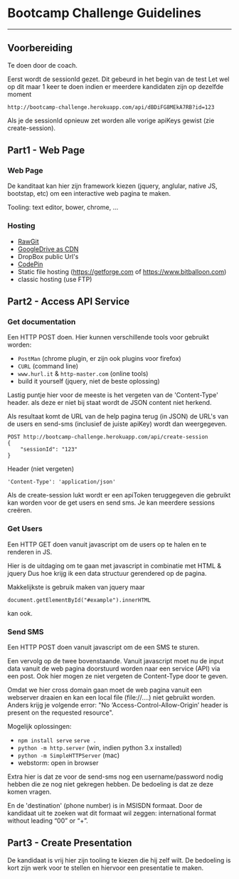 
# Bootcamp Challenge Guidelines
--------------------------------

## Voorbereiding

Te doen door de coach.

Eerst wordt de sessionId gezet. Dit gebeurd in het begin van de test
Let wel op dit maar 1 keer te doen indien er meerdere kandidaten zijn
op dezelfde moment

	http://bootcamp-challenge.herokuapp.com/api/dBDiFG8MEkA7RB?id=123

Als je de sessionId opnieuw zet worden alle vorige apiKeys gewist (zie create-session).

## Part1 - Web Page

### Web Page

De kanditaat kan hier zijn framework kiezen (jquery, anglular, native JS, bootstap, etc) om een interactive web pagina te maken.

Tooling: text editor, bower, chrome, ...

### Hosting

* [RawGit](https://rawgit.com/)
* [GoogleDrive as CDN](https://cube3x.com/how-to-use-google-drive-as-cdn-for-your-website/)
* DropBox public Url's
* [CodePin](http://codepen.io/)
* Static file hosting (https://getforge.com of https://www.bitballoon.com)
* classic hosting (use FTP)

## Part2 - Access API Service

### Get documentation

Een HTTP POST doen. Hier kunnen verschillende tools voor gebruikt worden:
- ```PostMan``` (chrome plugin, er zijn ook plugins voor firefox)
- ```CURL``` (command line)
- ```www.hurl.it``` & ```http-master.com``` (online tools)
- build it yourself (jquery, niet de beste oplossing)

Lastig puntje hier voor de meeste is het vergeten van de 'Content-Type' header.
als deze er niet bij staat wordt de JSON content niet herkend.

Als resultaat komt de URL van de help pagina terug (in JSON) de URL's van de users en send-sms (inclusief de juiste apiKey) wordt dan weergegeven.

	POST http://bootcamp-challenge.herokuapp.com/api/create-session
	{
		"sessionId": "123"
	}

Header (niet vergeten)

	'Content-Type': 'application/json'

Als de create-session lukt wordt er een apiToken teruggegeven die gebruikt kan worden voor de get users en send sms. Je kan meerdere sessions creëren.

### Get Users

Een HTTP GET doen vanuit javascript om de users op te halen en te renderen in JS.

Hier is de uitdaging om te gaan met javascript in combinatie met HTML & jquery
Dus hoe krijg ik een data structuur gerendered op de pagina.

Makkelijkste is gebruik maken van jquery maar

	document.getElementById("#example").innerHTML

kan ook.

### Send SMS

Een HTTP POST doen vanuit javascript om de een SMS te sturen.

Een vervolg op de twee bovenstaande. Vanuit javascript moet nu de input data vanuit de web pagina doorstuurd worden naar een service (API) via een post. Ook hier mogen ze niet vergeten de Content-Type door te geven.

Omdat we hier cross domain gaan moet de web pagina vanuit een webserver draaien en kan een local file (file://....) niet gebruikt worden. Anders krijg je volgende error: "No ‘Access-Control-Allow-Origin’ header is present on the requested resource".

Mogelijk oplossingen:

- ```npm install serve```
  ```serve .```
- ```python -m http.server``` (win, indien python 3.x installed)
- ```python -m SimpleHTTPServer``` (mac)
- webstorm: open in browser

Extra hier is dat ze voor de send-sms nog een username/password nodig hebben die ze nog niet gekregen hebben. De bedoeling is dat ze deze komen vragen.

En de 'destination' (phone number) is in MSISDN formaat. Door de kandidaat uit te zoeken wat dit formaat wil zeggen: international format without leading “00” or “+”.

## Part3 - Create Presentation

De kandidaat is vrij hier zijn tooling te kiezen die hij zelf wilt.
De bedoeling is kort zijn werk voor te stellen en hiervoor een presentatie te maken.


